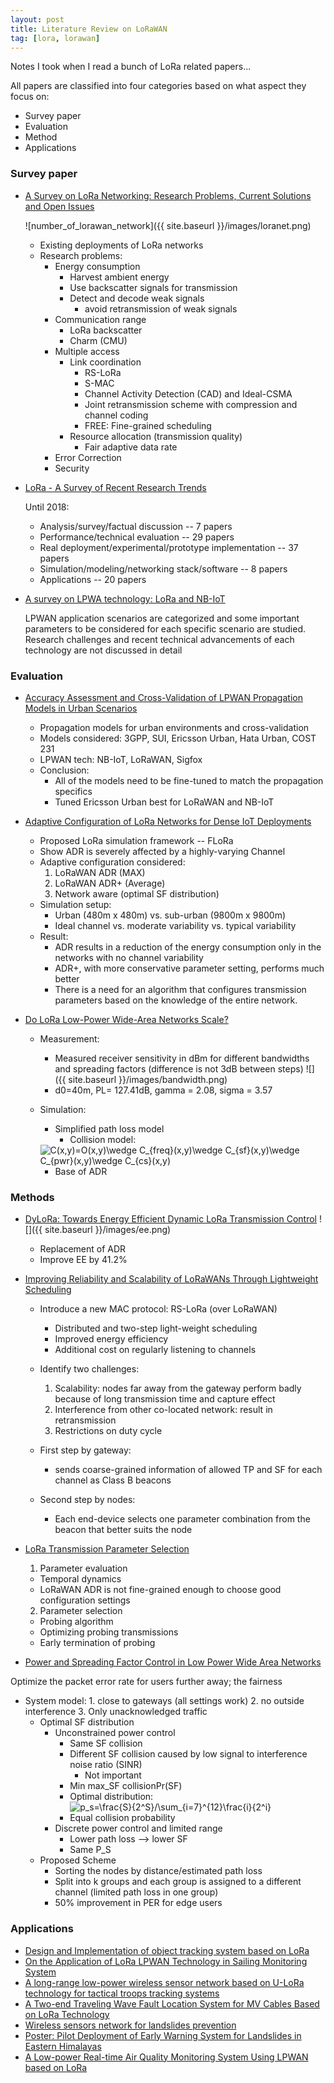```yaml
---
layout: post
title: Literature Review on LoRaWAN
tag: [lora, lorawan]
---
```

Notes I took when I read a bunch of LoRa related papers...

All papers are classified into four categories based on what aspect they focus on:
* Survey paper
* Evaluation
* Method
* Applications

### Survey paper
* [A Survey on LoRa Networking: Research Problems, Current Solutions and Open Issues](https://arxiv.org/abs/1908.10195)

  ![number_of_lorawan_network]({{ site.baseurl }}/images/loranet.png)
  - Existing deployments of LoRa networks
  - Research problems:
    * Energy consumption
      * Harvest ambient energy
      * Use backscatter signals for transmission
      * Detect and decode weak signals
        * avoid retransmission of weak signals
    * Communication range
      * LoRa backscatter
      * Charm (CMU)
    * Multiple access
      * Link coordination
        * RS-LoRa
        * S-MAC
        * Channel Activity Detection (CAD) and Ideal-CSMA
        * Joint retransmission scheme with compression and channel coding
        * FREE: Fine-grained scheduling
      * Resource allocation (transmission quality)
        * Fair adaptive data rate
    * Error Correction
    * Security


* [LoRa - A Survey of Recent Research Trends](https://ieeexplore.ieee.org/document/8400161)

  Until 2018:
  * Analysis/survey/factual discussion -- 7 papers
  * Performance/technical evaluation -- 29 papers
  * Real deployment/experimental/prototype implementation -- 37 papers
  * Simulation/modeling/networking stack/software -- 8 papers
  * Applications -- 20 papers


* [A survey on LPWA technology: LoRa and NB-IoT](https://www.sciencedirect.com/science/article/pii/S2405959517300061)

   LPWAN application scenarios are categorized and some important parameters to be considered for each specific scenario are studied. Research challenges and recent technical advancements of each technology are not discussed in detail

### Evaluation
* [Accuracy Assessment and Cross-Validation of LPWAN Propagation Models in Urban Scenarios](https://ieeexplore.ieee.org/abstract/document/9165731)

  * Propagation models for urban environments and cross-validation
  * Models considered: 3GPP, SUI, Ericsson Urban, Hata Urban, COST 231
  * LPWAN tech: NB-IoT, LoRaWAN, Sigfox
  * Conclusion:
    - All of the models need to be fine-tuned to match the propagation specifics
    - Tuned Ericsson Urban best for LoRaWAN and NB-IoT


* [Adaptive Configuration of LoRa Networks for Dense IoT Deployments](https://ieeexplore.ieee.org/document/8406255)

  * Proposed LoRa simulation framework -- FLoRa
  * Show ADR is severely affected by a highly-varying Channel
  * Adaptive configuration considered:
    1. LoRaWAN ADR (MAX)
    2. LoRaWAN ADR+ (Average)
    3. Network aware (optimal SF distribution)
  * Simulation setup:
    * Urban (480m x 480m) vs. sub-urban (9800m x 9800m)
    * Ideal channel vs. moderate variability vs. typical variability
  * Result:
    - ADR results in a reduction of the energy consumption only in the networks with no channel variability
    - ADR+, with more conservative parameter setting, performs much better
    - There is a need for an algorithm that configures transmission parameters based on the knowledge of the entire network.


* [Do LoRa Low-Power Wide-Area Networks Scale?](https://dl.acm.org/doi/10.1145/2988287.2989163)

  * Measurement:
    - Measured receiver sensitivity in dBm for different bandwidths and spreading factors (difference is not 3dB between steps)
    ![]({{ site.baseurl }}/images/bandwidth.png)
    - d0=40m, PL= 127.41dB, gamma = 2.08, sigma = 3.57
  * Simulation:
    - Simplified path loss model
	  - Collision model:

    <img src="https://latex.codecogs.com/svg.latex?\normal&space;C(x,y)=O(x,y)\wedge&space;C_{freq}(x,y)\wedge&space;C_{sf}(x,y)\wedge&space;C_{pwr}(x,y)\wedge&space;C_{cs}(x,y)" title="C(x,y)=O(x,y)\wedge C_{freq}(x,y)\wedge C_{sf}(x,y)\wedge C_{pwr}(x,y)\wedge C_{cs}(x,y)" />

	  - Base of ADR



### Methods
* [DyLoRa: Towards Energy Efficient Dynamic LoRa Transmission Control](https://ieeexplore.ieee.org/document/9155407)
  ![]({{ site.baseurl }}/images/ee.png)
  * Replacement of ADR
  * Improve EE by 41.2%

* [Improving Reliability and Scalability of LoRaWANs Through Lightweight Scheduling](https://ieeexplore.ieee.org/document/8315103)

  * Introduce a new MAC protocol: RS-LoRa (over LoRaWAN)
	  - Distributed and two-step light-weight scheduling
	  - Improved energy efficiency
	  - Additional cost on regularly listening to channels
  * Identify two challenges:
	  1. Scalability: nodes far away from the gateway perform badly because of long transmission time and capture effect
	  2. Interference from other co-located network: result in retransmission
	  3. Restrictions on duty cycle

  * First step by gateway:
	  - sends coarse-grained information of allowed TP and SF for each channel as Class B beacons
  * Second step by nodes:
    - Each end-device selects one parameter combination from the beacon that better suits the node


* [LoRa Transmission Parameter Selection](https://ieeexplore.ieee.org/document/8271941)

  1. Parameter evaluation
    - Temporal dynamics
    - LoRaWAN ADR is not fine-grained enough to choose good configuration settings
  2. Parameter selection
    - Probing algorithm
    - Optimizing probing transmissions
    - Early termination of probing

* [Power and Spreading Factor Control in Low Power Wide Area Networks](https://ieeexplore.ieee.org/document/7996380)

Optimize the packet error rate for users further away;  the fairness

  * System model:
		1. close to gateways (all settings work)
		2. no outside interference
		3. Only unacknowledged traffic
	* Optimal SF distribution
		- Unconstrained power control
			* Same SF collision
			* Different SF collision caused by low signal to interference noise ratio (SINR)
				* Not important
			* Min max_SF collisionPr(SF)
			* Optimal distribution: <img src="https://latex.codecogs.com/svg.latex?\Large&space;p_s=\frac{S}{2^S}/\sum_{i=7}^{12}\frac{i}{2^i}" title="p_s=\frac{S}{2^S}/\sum_{i=7}^{12}\frac{i}{2^i}" />
			* Equal collision probability
		- Discrete power control and limited range
			* Lower path loss --> lower SF
			* Same P_S
	* Proposed Scheme
		* Sorting the nodes by distance/estimated path loss
		* Split into k groups and each group is assigned to a different channel (limited path loss in one group)
		* 50% improvement in PER for edge users


### Applications
* [Design and Implementation of object tracking system based on LoRa ](https://ieeexplore.ieee.org/document/7899535)
* [On the Application of LoRa LPWAN Technology in Sailing Monitoring System ](https://ieeexplore.ieee.org/document/7888762)
* [A long-range low-power wireless sensor network based on U-LoRa technology for tactical troops tracking systems](https://ieeexplore.ieee.org/document/7886152)
* [A Two-end Traveling Wave Fault Location System for MV Cables Based on LoRa Technology ](https://ieeexplore.ieee.org/document/7977493)
* [Wireless sensors network for landslides prevention ](https://ieeexplore.ieee.org/document/7995330)
* [Poster: Pilot Deployment of Early Warning System for Landslides in Eastern Himalayas](https://dl.acm.org/doi/10.1145/2980159.2980177)
* [A Low-power Real-time Air Quality Monitoring System Using LPWAN based on LoRa ](https://ieeexplore.ieee.org/document/7998927)
